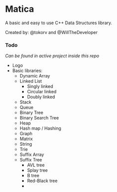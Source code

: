 # Matica
A basic and easy to use C++ Data Structures library.

Created by: @tokorv and @WillTheDeveloper

### Todo

*Can be found in active project inside this repo*

- Logo
- Basic libraries:
  - Dynamic Array
  - Linked List
    - Singly linked
    - Circular linked
    - Doubly linked
  - Stack
  - Queue
  - Binary Tree
  - Binary Search Tree
  - Heap
  - Hash map / Hashing
  - Graph
  - Matrix
  - String
  - Trie
  - Suffix Array
  - Suffix Tree
    - AVL tree
    - Splay tree
    - B tree
    - Red-Black tree
    - 
